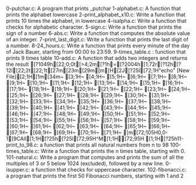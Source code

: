 0-putchar.c: A program that prints _putchar
1-alphabet.c: A function that prints the alphabet lowercase
2-print_alphabet_x10.c: Write a function that prints 10 times the alphabet, in lowercase
4-isalpha.c: Write a function that checks for alphabetic character.
5-sign.c: Write a function that prints the sign of a number
6-abs.c: Write a function that computes the absolute value of an integer.
7-print_last_digit.c: Write a function that prints the last digit of a number.
8-24_hours.c: Write a function that prints every minute of the day of Jack Bauer, starting from 00:00 to 23:59.
9-times_table.c : function that prints 9 times table
10-add.c: A function that adds two integers and returns the result
[?1049h[22;0;0t[>4;2m[?1h=[?2004h[1;72r[?12h[?12l[22;2t[22;1t[27m[23m[29m[m[H[2J[?25l[72;1H"echo" [New File][2;1H[1m[34m~                                                                                                                         [3;1H~                                                                                                                         [4;1H~                                                                                                                         [5;1H~                                                                                                                         [6;1H~                                                                                                                         [7;1H~                                                                                                                         [8;1H~                                                                                                                         [9;1H~                                                                                                                         [10;1H~                                                                                                                         [11;1H~                                                                                                                         [12;1H~                                                                                                                         [13;1H~                                                                                                                         [14;1H~                                                                                                                         [15;1H~                                                                                                                         [16;1H~                                                                                                                         [17;1H~                                                                                                                         [18;1H~                                                                                                                         [19;1H~                                                                                                                         [20;1H~                                                                                                                         [21;1H~                                                                                                                         [22;1H~                                                                                                                         [23;1H~                                                                                                                         [24;1H~                                                                                                                         [25;1H~                                                                                                                         [26;1H~                                                                                                                         [27;1H~                                                                                                                         [28;1H~                                                                                                                         [29;1H~                                                                                                                         [30;1H~                                                                                                                         [31;1H~                                                                                                                         [32;1H~                                                                                                                         [33;1H~                                                                                                                         [34;1H~                                                                                                                         [35;1H~                                                                                                                         [36;1H~                                                                                                                         [37;1H~                                                                                                                         [38;1H~                                                                                                                         [39;1H~                                                                                                                         [40;1H~                                                                                                                         [41;1H~                                                                                                                         [42;1H~                                                                                                                         [43;1H~                                                                                                                         [44;1H~                                                                                                                         [45;1H~                                                                                                                         [46;1H~                                                                                                                         [47;1H~                                                                                                                         [48;1H~                                                                                                                         [49;1H~                                                                                                                         [50;1H~                                                                                                                         [51;1H~                                                                                                                         [52;1H~                                                                                                                         [53;1H~                                                                                                                         [54;1H~                                                                                                                         [55;1H~                                                                                                                         [56;1H~                                                                                                                         [57;1H~                                                                                                                         [58;1H~                                                                                                                         [59;1H~                                                                                                                         [60;1H~                                                                                                                         [61;1H~                                                                                                                         [62;1H~                                                                                                                         [63;1H~                                                                                                                         [64;1H~                                                                                                                         [65;1H~                                                                                                                         [66;1H~                                                                                                                         [67;1H~                                                                                                                         [68;1H~                                                                                                                         [69;1H~                                                                                                                         [70;1H~                                                                                                                         [71;1H~                                                                                                                         [m[72;105H0,0-1[9CAll[1;1H[?25h[?25l[72;95H^M[1;1H[72;95H  [1;1H[?25h11-print_to_98.c: a function that prints all natural numbers from n to 98
100-times_table.c: Write a function that prints the n times table, starting with 0.
101-natural.c: Write a program that computes and prints the sum of all the multiples of 3 or 5 below 1024 (excluded), followed by a new line.
0-isupper.c:  a function that checks for uppercase character.
102-fibonacci.c: a program that prints the first 50 Fibonacci numbers, starting with 1 and 2
